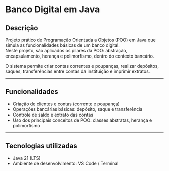# Banco Digital em Java

## Descrição

Projeto prático de Programação Orientada a Objetos (POO) em Java que simula as funcionalidades básicas de um banco digital.  
Neste projeto, são aplicados os pilares da POO: abstração, encapsulamento, herança e polimorfismo, dentro do contexto bancário.

O sistema permite criar contas correntes e poupanças, realizar depósitos, saques, transferências entre contas da instituição e imprimir extratos.

---

## Funcionalidades

- Criação de clientes e contas (corrente e poupança)
- Operações bancárias básicas: depósito, saque e transferência
- Controle de saldo e extrato das contas
- Uso dos principais conceitos de POO: classes abstratas, herança e polimorfismo

---

## Tecnologias utilizadas

- Java 21 (LTS)
- Ambiente de desenvolvimento: VS Code / Terminal
